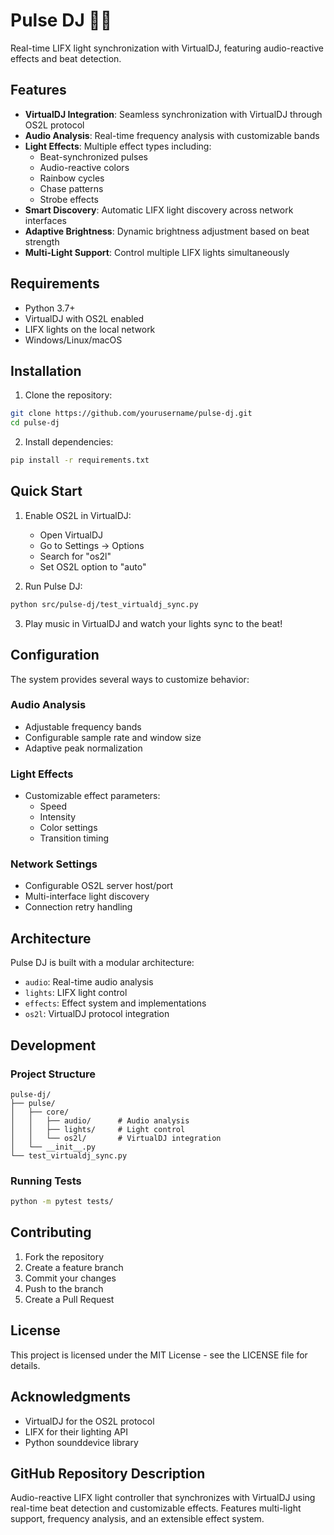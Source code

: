 # Pulse DJ 🎵💡

Real-time LIFX light synchronization with VirtualDJ, featuring audio-reactive effects and beat detection.

## Features

- **VirtualDJ Integration**: Seamless synchronization with VirtualDJ through OS2L protocol
- **Audio Analysis**: Real-time frequency analysis with customizable bands
- **Light Effects**: Multiple effect types including:
  - Beat-synchronized pulses
  - Audio-reactive colors
  - Rainbow cycles
  - Chase patterns
  - Strobe effects
- **Smart Discovery**: Automatic LIFX light discovery across network interfaces
- **Adaptive Brightness**: Dynamic brightness adjustment based on beat strength
- **Multi-Light Support**: Control multiple LIFX lights simultaneously

## Requirements

- Python 3.7+
- VirtualDJ with OS2L enabled
- LIFX lights on the local network
- Windows/Linux/macOS

## Installation

1. Clone the repository:
```bash
git clone https://github.com/yourusername/pulse-dj.git
cd pulse-dj
```

2. Install dependencies:
```bash
pip install -r requirements.txt
```

## Quick Start

1. Enable OS2L in VirtualDJ:
   - Open VirtualDJ
   - Go to Settings -> Options
   - Search for "os2l"
   - Set OS2L option to "auto"

2. Run Pulse DJ:
```bash
python src/pulse-dj/test_virtualdj_sync.py
```

3. Play music in VirtualDJ and watch your lights sync to the beat!

## Configuration

The system provides several ways to customize behavior:

### Audio Analysis
- Adjustable frequency bands
- Configurable sample rate and window size
- Adaptive peak normalization

### Light Effects
- Customizable effect parameters:
  - Speed
  - Intensity
  - Color settings
  - Transition timing

### Network Settings
- Configurable OS2L server host/port
- Multi-interface light discovery
- Connection retry handling

## Architecture

Pulse DJ is built with a modular architecture:

- `audio`: Real-time audio analysis
- `lights`: LIFX light control
- `effects`: Effect system and implementations
- `os2l`: VirtualDJ protocol integration

## Development

### Project Structure
```
pulse-dj/
├── pulse/
│   ├── core/
│   │   ├── audio/      # Audio analysis
│   │   ├── lights/     # Light control
│   │   └── os2l/       # VirtualDJ integration
│   └── __init__.py
└── test_virtualdj_sync.py
```

### Running Tests
```bash
python -m pytest tests/
```

## Contributing

1. Fork the repository
2. Create a feature branch
3. Commit your changes
4. Push to the branch
5. Create a Pull Request

## License

This project is licensed under the MIT License - see the LICENSE file for details.

## Acknowledgments

- VirtualDJ for the OS2L protocol
- LIFX for their lighting API
- Python sounddevice library

## GitHub Repository Description

Audio-reactive LIFX light controller that synchronizes with VirtualDJ using real-time beat detection and customizable effects. Features multi-light support, frequency analysis, and an extensible effect system.
